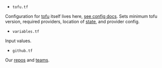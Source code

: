 * `tofu.tf`

Configuration for [tofu](https://opentofu.org/) itself lives here, [see config docs](https://opentofu.org/docs/language/settings/). Sets minimum tofu version, required providers, location of [state](https://opentofu.org/docs/language/state/), and provider config.

* `variables.tf`

Input values.

* `github.tf`

Our [repos](https://github.com/progredo/bootcamp) and [teams](https://github.com/orgs/progredo/teams/bootcamp).

